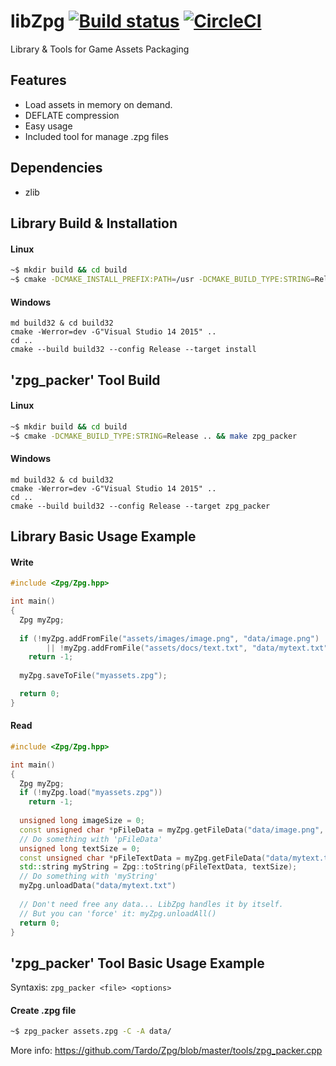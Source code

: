 # libZpg [![Build status](https://ci.appveyor.com/api/projects/status/tb9yl3u79j0t3v78?svg=true)](https://ci.appveyor.com/project/Tardo/zpg) [![CircleCI](https://circleci.com/gh/Tardo/Zpg.svg?style=svg)](https://circleci.com/gh/Tardo/Zpg)
Library & Tools for Game Assets Packaging

## Features
- Load assets in memory on demand.
- DEFLATE compression
- Easy usage
- Included tool for manage .zpg files

## Dependencies
- zlib

## Library Build & Installation
#### Linux
```sh
~$ mkdir build && cd build
~$ cmake -DCMAKE_INSTALL_PREFIX:PATH=/usr -DCMAKE_BUILD_TYPE:STRING=Release .. && make && sudo make install
```
#### Windows
```batch
md build32 & cd build32
cmake -Werror=dev -G"Visual Studio 14 2015" ..
cd ..
cmake --build build32 --config Release --target install
```

## 'zpg_packer' Tool Build
#### Linux
```sh
~$ mkdir build && cd build
~$ cmake -DCMAKE_BUILD_TYPE:STRING=Release .. && make zpg_packer
```
#### Windows
```batch
md build32 & cd build32
cmake -Werror=dev -G"Visual Studio 14 2015" ..
cd ..
cmake --build build32 --config Release --target zpg_packer
```

## Library Basic Usage Example
#### Write
```cpp
#include <Zpg/Zpg.hpp>

int main()
{
  Zpg myZpg;
  
  if (!myZpg.addFromFile("assets/images/image.png", "data/image.png") 
        || !myZpg.addFromFile("assets/docs/text.txt", "data/mytext.txt"))
    return -1;
    
  myZpg.saveToFile("myassets.zpg");

  return 0;
}
```

#### Read
```cpp
#include <Zpg/Zpg.hpp>

int main()
{
  Zpg myZpg;
  if (!myZpg.load("myassets.zpg"))
    return -1;
    
  unsigned long imageSize = 0;
  const unsigned char *pFileData = myZpg.getFileData("data/image.png", &imageSize);
  // Do something with 'pFileData'
  unsigned long textSize = 0;
  const unsigned char *pFileTextData = myZpg.getFileData("data/mytext.txt", &textSize);
  std::string myString = Zpg::toString(pFileTextData, textSize);
  // Do something with 'myString'
  myZpg.unloadData("data/mytext.txt")
  
  // Don't need free any data... LibZpg handles it by itself.
  // But you can 'force' it: myZpg.unloadAll()
  return 0;
}
```

## 'zpg_packer' Tool Basic Usage Example
Syntaxis: ``zpg_packer <file> <options>``
#### Create .zpg file
```sh
~$ zpg_packer assets.zpg -C -A data/

```
More info: https://github.com/Tardo/Zpg/blob/master/tools/zpg_packer.cpp